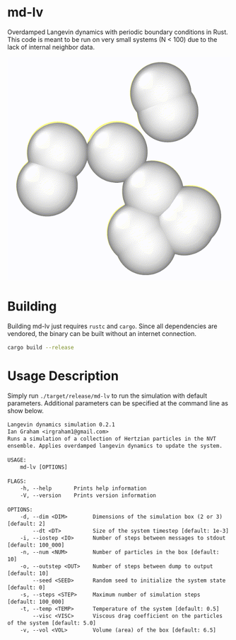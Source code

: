 # md-lv
Overdamped Langevin dynamics with periodic boundary conditions in Rust. This code is meant to be run on very small systems (N < 100) due to the lack of internal neighbor data.

![Ovito output](movies/liquid1.gif)

# Building
Building md-lv just requires `rustc` and `cargo`. Since all dependencies are vendored, the binary can be built without an internet connection.

```bash
cargo build --release
```

# Usage Description

Simply run `./target/release/md-lv` to run the simulation with default parameters. Additional parameters can be specified at the command line as show below.

```
Langevin dynamics simulation 0.2.1
Ian Graham <irgraham1@gmail.com>
Runs a simulation of a collection of Hertzian particles in the NVT ensemble. Applies overdamped langevin dynamics to update the system.

USAGE:
    md-lv [OPTIONS]

FLAGS:
    -h, --help       Prints help information
    -V, --version    Prints version information

OPTIONS:
    -d, --dim <DIM>        Dimensions of the simulation box (2 or 3) [default: 2]
        --dt <DT>          Size of the system timestep [default: 1e-3]
    -i, --iostep <IO>      Number of steps between messages to stdout [default: 100_000]
    -n, --num <NUM>        Number of particles in the box [default: 10]
    -o, --outstep <OUT>    Number of steps between dump to output [default: 10]
        --seed <SEED>      Random seed to initialize the system state [default: 0]
    -s, --steps <STEP>     Maximum number of simulation steps [default: 100_000]
    -t, --temp <TEMP>      Temperature of the system [default: 0.5]
        --visc <VISC>      Viscous drag coefficient on the particles of the system [default: 5.0]
    -v, --vol <VOL>        Volume (area) of the box [default: 6.5]
```